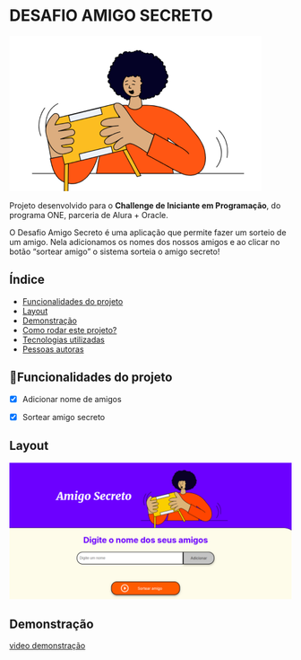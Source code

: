 # DESAFIO AMIGO SECRETO
![AMIGO SECRETO](assets/amigo-secreto.png)


Projeto desenvolvido para o **Challenge de Iniciante em Programação**, do programa ONE, parceria de Alura + Oracle.

O Desafio Amigo Secreto é uma aplicação que permite fazer um sorteio de um amigo. Nela adicionamos os nomes dos nossos amigos e ao clicar no botão “sortear amigo” o sistema sorteia o amigo secreto!

## Índice
- <a href="#funcionalidades">Funcionalidades do projeto<a/>
- <a href="#layout">Layout<a/>
- <a href="#demonstração">Demonstração<a/>
- <a href="#rodar">Como rodar este projeto?<a/>
- <a href="#tecnologias">Tecnologias utilizadas<a/>
- <a href="#autoras">Pessoas autoras<a/>

## 📱Funcionalidades do projeto

-[x] Adicionar nome de amigos

-[x] Sortear amigo secreto

## Layout
![tela de sorteio](assets/site_amigo_secreto.png)

## Demonstração
[video demonstração]([assets/video_amigo_secreto.mp4](https://github.com/Juliana-CP/Challenge_Amigo_Secreto/blob/main/assets/video_amigo_secreto.mp4))


